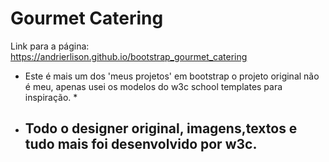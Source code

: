 # Gourmet Catering

Link para a página: https://andrierlison.github.io/bootstrap_gourmet_catering

* Este é mais um dos 'meus projetos' em bootstrap o projeto original não é meu, apenas usei os modelos do w3c school templates para inspiração. *
* ##  Todo o designer original, imagens,textos e tudo mais foi desenvolvido por w3c.
